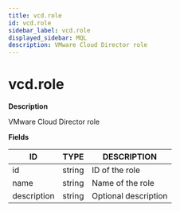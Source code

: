 ```yaml
---
title: vcd.role
id: vcd.role
sidebar_label: vcd.role
displayed_sidebar: MQL
description: VMware Cloud Director role
---
```


# vcd.role

**Description**

VMware Cloud Director role

**Fields**

| ID          | TYPE   | DESCRIPTION          |
| ----------- | ------ | -------------------- |
| id          | string | ID of the role       |
| name        | string | Name of the role     |
| description | string | Optional description |
